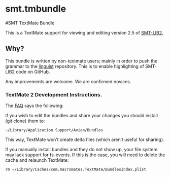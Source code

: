 # smt.tmbundle



#SMT TextMate Bundle

This is a TextMate support for viewing and editing version 2.5 of [SMT-LIB2.](http://smtlib.cs.uiowa.edu/papers/smt-lib-reference-v2.5-r150528.pdf)

## Why?

This bundle is written by non-textmate users; mainly in order to push the 
grammar to the [linguist](https://github.com/github/linguist.git) repository.
This is to enable highlighting of SMT-LIB2 code
on GitHub.
	
Any improvements are welcome. We are confirmed novices.


### TextMate 2 Development Instructions.

The [FAQ](https://github.com/textmate/textmate/wiki/FAQ) says the following:


If you wish to edit the bundles and share your changes you should install (git clone) them to:
```
~/Library/Application Support/Avian/Bundles
```

This way, TextMate won’t create delta files (which aren’t useful for sharing).

If you manually install bundles and they do not show up, your file
system may lack support for fs-events. If this is the case, you will
need to delete the cache and relaunch TextMate:

```
rm ~/Library/Caches/com.macromates.TextMate/BundlesIndex.plist
```




